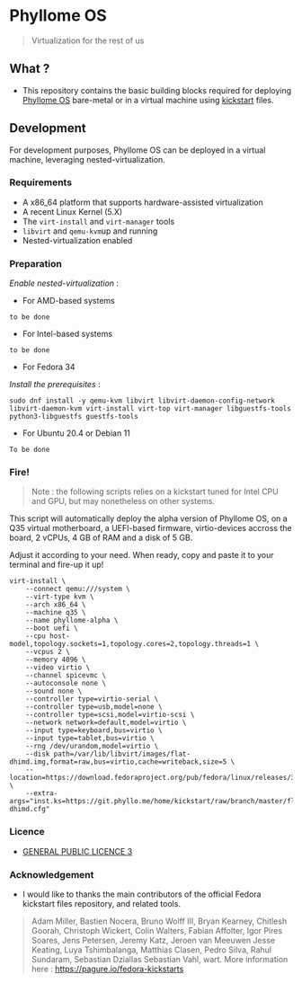 # Phyllome OS

> Virtualization for the rest of us

## What ? 

* This repository contains the basic building blocks required for deploying [Phyllome OS](https://phyllo.me/) bare-metal or in a virtual machine using [kickstart](https://en.wikipedia.org/wiki/Kickstart_(Linux)) files. 

## Development

For development purposes, Phyllome OS can be deployed in a virtual machine, leveraging nested-virtualization.

### Requirements

* A x86_64 platform that supports hardware-assisted virtualization
* A recent Linux Kernel (5.X)
* The `virt-install` and `virt-manager` tools
* `libvirt` and `qemu-kvm`up and running
* Nested-virtualization enabled

### Preparation

*Enable nested-virtualization* :

* For AMD-based systems

```to be done```

* For Intel-based systems

```to be done```

* For Fedora 34

*Install the prerequisites* :

```sudo dnf install -y qemu-kvm libvirt libvirt-daemon-config-network libvirt-daemon-kvm virt-install virt-top virt-manager libguestfs-tools python3-libguestfs guestfs-tools```

* For Ubuntu 20.4 or Debian 11

```To be done```

### Fire!

> Note : the following scripts relies on a kickstart tuned for Intel CPU and GPU, but may nonetheless on other systems.

This script will automatically deploy the alpha version of Phyllome OS, on a Q35 virtual motherboard, a UEFI-based firmware, virtio-devices accross the board, 2 vCPUs, 4 GB of RAM and a disk of 5 GB. 

Adjust it according to your need. When ready, copy and paste it to your terminal and fire-up it up!

```
virt-install \
    --connect qemu:///system \
    --virt-type kvm \
    --arch x86_64 \
    --machine q35 \
    --name phyllome-alpha \
    --boot uefi \
    --cpu host-model,topology.sockets=1,topology.cores=2,topology.threads=1 \
    --vcpus 2 \
    --memory 4096 \
    --video virtio \
    --channel spicevmc \
    --autoconsole none \
    --sound none \
    --controller type=virtio-serial \
    --controller type=usb,model=none \
    --controller type=scsi,model=virtio-scsi \
    --network network=default,model=virtio \
    --input type=keyboard,bus=virtio \
    --input type=tablet,bus=virtio \
    --rng /dev/urandom,model=virtio \
    --disk path=/var/lib/libvirt/images/flat-dhimd.img,format=raw,bus=virtio,cache=writeback,size=5 \
    --location=https://download.fedoraproject.org/pub/fedora/linux/releases/34/Everything/x86_64/os/ \
    --extra-args="inst.ks=https://git.phyllo.me/home/kickstart/raw/branch/master/flat/flat-dhimd.cfg"
```

### Licence

* [GENERAL PUBLIC LICENCE 3](./LICENSE) 

### Acknowledgement

* I would like to thanks the main contributors of the official Fedora kickstart files repository, and related tools. 

> Adam Miller, Bastien Nocera, Bruno Wolff III, Bryan Kearney, Chitlesh Goorah, Christoph Wickert, 
Colin Walters, Fabian Affolter, Igor Pires Soares, Jens Petersen, Jeremy Katz, Jeroen van Meeuwen
Jesse Keating, Luya Tshimbalanga, Matthias Clasen, Pedro Silva, Rahul Sundaram, Sebastian Dziallas
Sebastian Vahl, wart. More information here : https://pagure.io/fedora-kickstarts